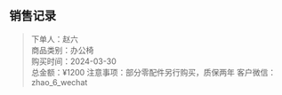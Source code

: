 ## 销售记录

> 下单人：赵六  
> 商品类别：办公椅  
> 购买时间：2024-03-30  
> 总金额：¥1200
> 注意事项：部分零配件另行购买，质保两年
> 客户微信：zhao_6_wechat


